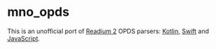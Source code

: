 # mno_opds

This is an unofficial port of [Readium 2](https://readium.org/technical/r2-toc/) OPDS parsers: [Kotlin](https://github.com/readium/r2-opds-kotlin), [Swift](https://github.com/readium/r2-opds-swift) and [JavaScript](https://github.com/readium/r2-opds-js).
